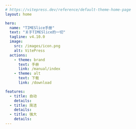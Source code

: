 ```yaml
---
# https://vitepress.dev/reference/default-theme-home-page
layout: home

hero:
  name: "TIMESlice手册"
  text: "关于TIMESlice的一切"
  tagline: v4.10.0 
  image:
    src: /images/icon.png
    alt: VitePress
  actions:
    - theme: brand
      text: 手册
      link: /manual/index
    - theme: alt
      text: 下载
      link: /download

features:
  - title: 自动
    details: 
  - title: 简洁
    details: 
  - title: 强大
    details: 
---
```


